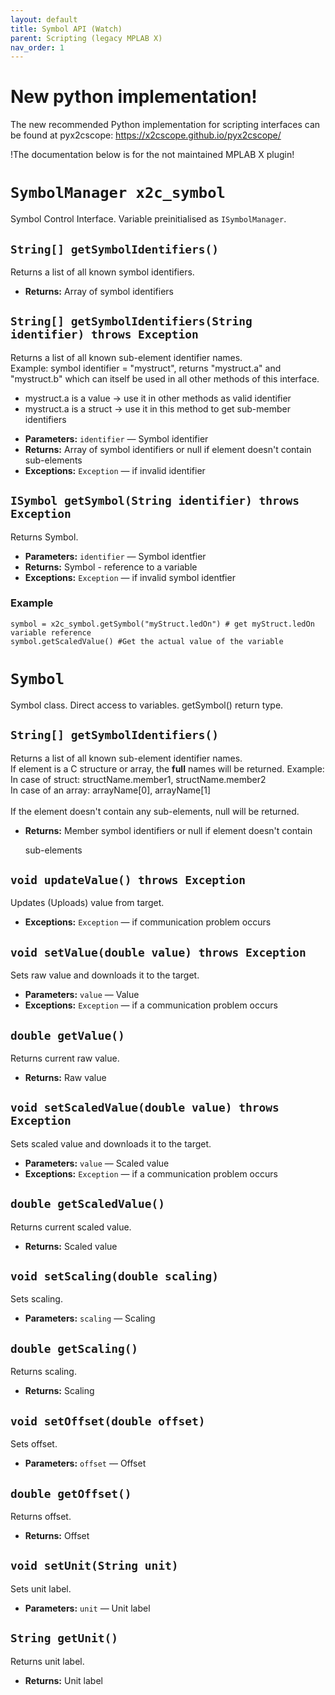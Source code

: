 ```yaml
---
layout: default
title: Symbol API (Watch)
parent: Scripting (legacy MPLAB X)
nav_order: 1
---
```


# New python implementation!

The new recommended Python implementation for scripting interfaces can be found at pyx2cscope: https://x2cscope.github.io/pyx2cscope/

!The documentation below is for the not maintained MPLAB X plugin!

# `SymbolManager x2c_symbol`

Symbol Control Interface. Variable preinitialised as `ISymbolManager`.


## `String[] getSymbolIdentifiers()`

Returns a list of all known symbol identifiers.

 * **Returns:** Array of symbol identifiers


## `String[] getSymbolIdentifiers(String identifier) throws Exception`

Returns a list of all known sub-element identifier names.<br> Example: symbol identifier = "mystruct", returns "mystruct.a" and "mystruct.b" which can itself be used in all other methods of this interface. <ul> <li>mystruct.a is a value &rarr; use it in other methods as valid identifier</li> <li>mystruct.a is a struct &rarr; use it in this method to get sub-member identifiers</li> </ul>

 * **Parameters:** `identifier` — Symbol identifier
 * **Returns:** Array of symbol identifiers or null if element doesn't contain sub-elements
 * **Exceptions:** `Exception` — if invalid identifier

## `ISymbol getSymbol(String identifier) throws Exception`

Returns Symbol.

 * **Parameters:** `identifier` — Symbol identfier
 * **Returns:** Symbol - reference to a variable
 * **Exceptions:** `Exception` — if invalid symbol identfier

###  Example
```
symbol = x2c_symbol.getSymbol("myStruct.ledOn") # get myStruct.ledOn variable reference
symbol.getScaledValue() #Get the actual value of the variable
```

# `Symbol`

Symbol class. Direct access to variables. getSymbol() return type.

## `String[] getSymbolIdentifiers()`

Returns a list of all known sub-element identifier names.<br> If element is a C structure or array, the <b>full</b> names will be returned. Example:<br> In case of struct: structName.member1, structName.member2<br> In case of an array: arrayName[0], arrayName[1]<br> <br> If the element doesn't contain any sub-elements, null will be returned.

 * **Returns:** Member symbol identifiers or null if element doesn't contain

     sub-elements

## `void updateValue() throws Exception`

Updates (Uploads) value from target.

 * **Exceptions:** `Exception` — if communication problem occurs

## `void setValue(double value) throws Exception`

Sets raw value and downloads it to the target.

 * **Parameters:** `value` — Value
 * **Exceptions:** `Exception` — if a communication problem occurs

## `double getValue()`

Returns current raw value.

 * **Returns:** Raw value

## `void setScaledValue(double value) throws Exception`

Sets scaled value and downloads it to the target.

 * **Parameters:** `value` — Scaled value
 * **Exceptions:** `Exception` — if a communication problem occurs

## `double getScaledValue()`

Returns current scaled value.

 * **Returns:** Scaled value

## `void setScaling(double scaling)`

Sets scaling.

 * **Parameters:** `scaling` — Scaling

## `double getScaling()`

Returns scaling.

 * **Returns:** Scaling

## `void setOffset(double offset)`

Sets offset.

 * **Parameters:** `offset` — Offset

## `double getOffset()`

Returns offset.

 * **Returns:** Offset

## `void setUnit(String unit)`

Sets unit label.

 * **Parameters:** `unit` — Unit label

## `String getUnit()`

Returns unit label.

 * **Returns:** Unit label